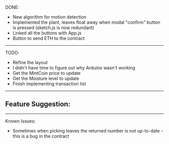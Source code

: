 
DONE:
- New algorithm for motion detection
- Implemented the plant, leaves float away when modal "confirm" button is pressed (sketch.js is now redundant)
- Linked all the buttons with App.js
- Button to send ETH to the contract

---------------------------------------------------------------------------

TODO:
- Refine the layout
- I didn't have time to figure out why Arduino wasn't working
- Get the MintCoin price to update
- Get the Moisture level to update
- Finish implementing transaction list

---------------------------------------------------------------------------

Feature Suggestion:
-

---------------------------------------------------------------------------

Known Issues:
- Sometimes when picking leaves the returned number is not up-to-date - this is a bug in the contract

